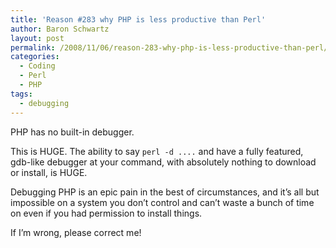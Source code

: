 ```yaml
---
title: 'Reason #283 why PHP is less productive than Perl'
author: Baron Schwartz
layout: post
permalink: /2008/11/06/reason-283-why-php-is-less-productive-than-perl/
categories:
  - Coding
  - Perl
  - PHP
tags:
  - debugging
---
```

PHP has no built-in debugger.

This is HUGE. The ability to say `perl -d ....` and have a fully featured, gdb-like debugger at your command, with absolutely nothing to download or install, is HUGE.

Debugging PHP is an epic pain in the best of circumstances, and it&#8217;s all but impossible on a system you don&#8217;t control and can&#8217;t waste a bunch of time on even if you had permission to install things.

If I&#8217;m wrong, please correct me!